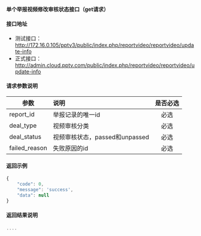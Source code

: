 #### 单个举报视频修改审核状态接口（get请求）

#### 接口地址
  * 测试接口：http://172.16.0.105/pptv3/public/index.php/reportvideo/reportvideo/update-info
  * 正式接口：http://admin.cloud.pptv.com/public/index.php/reportvideo/reportvideo/update-info

#### 请求参数说明
|  参数         |说明          |是否必选|
| ------------- |:-------------|:-----:|
| report_id      | 举报记录的唯一id |必选|
| deal_type      | 视频审核分类 |必选|
| deal_status      | 视频审核状态，passed和unpassed |必选|
| failed_reason      | 失败原因的id |必选|

#### 返回示例
```javascript
{
    "code": 0,
    "message": 'success',
    "data": null
}
```

#### 返回结果说明
```javascript
....
```